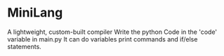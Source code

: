 # MiniLang
A lightweight, custom-built compiler
Write the python Code in the 'code' variable in main.py
It can do variables print commands and if/else statements.

